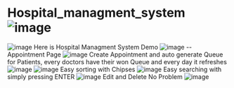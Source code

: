 # Hospital_managment_system![image](https://github.com/HasanboyXomidov/Hospital_managment_system/assets/125248359/de99c332-225b-40ad-8e9e-c94666a34d90)
![image](https://github.com/HasanboyXomidov/Hospital_managment_system/assets/125248359/3dfc2785-cfcc-4ed8-935e-a694531fa347)
Here is Hospital Managment System Demo
![image](https://github.com/HasanboyXomidov/Hospital_managment_system/assets/125248359/38bf9077-369b-4057-aea5-0eab52612e27)
-- Appointment Page 
![image](https://github.com/HasanboyXomidov/Hospital_managment_system/assets/125248359/edd5fc49-9ba9-494b-924d-956b8ab98e1d)
Create Appointment and auto generate Queue for Patients, every doctors have their won Queue and every day it refreshes
![image](https://github.com/HasanboyXomidov/Hospital_managment_system/assets/125248359/a2f1565d-3eaf-4f2f-a4b5-480ef9ce0d0b)
![image](https://github.com/HasanboyXomidov/Hospital_managment_system/assets/125248359/a2eab488-1363-4f5e-a417-3ebdbd9d3963)
Easy sorting with Chipses
![image](https://github.com/HasanboyXomidov/Hospital_managment_system/assets/125248359/db526070-1c97-4a5d-b046-7812c9dd0c15)
Easy searching with simply pressing ENTER
![image](https://github.com/HasanboyXomidov/Hospital_managment_system/assets/125248359/a4c81de4-6c93-44ee-a7b6-3bd9c3e23e7b)
Edit and Delete No Problem
![image](https://github.com/HasanboyXomidov/Hospital_managment_system/assets/125248359/06bf91ff-c89b-4e68-b03d-4d09bebcc1af)







